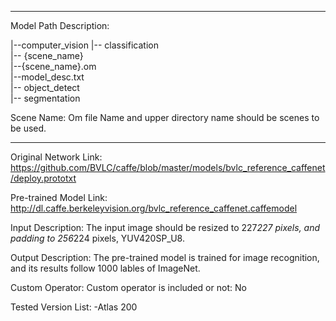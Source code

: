 *******************************************************************************
Model Path Description:

|--computer_vision
      |-- classification   
          |-- {scene_name}       
               |--{scene_name}.om            
               |--model_desc.txt            
      |-- object_detect   
      |-- segmentation

Scene Name: Om file Name and upper directory name should be scenes to be used.
*******************************************************************************

Original Network Link:
https://github.com/BVLC/caffe/blob/master/models/bvlc_reference_caffenet/deploy.prototxt

Pre-trained Model Link:
http://dl.caffe.berkeleyvision.org/bvlc_reference_caffenet.caffemodel

Input Description:
The input image should be resized to 227*227 pixels, and padding to 256*224 pixels, YUV420SP_U8.

Output Description:
The pre-trained model is trained for image recognition, and its results follow 1000 lables of ImageNet.

Custom Operator:
Custom operator is included or not: No


Tested Version List:
-Atlas 200
